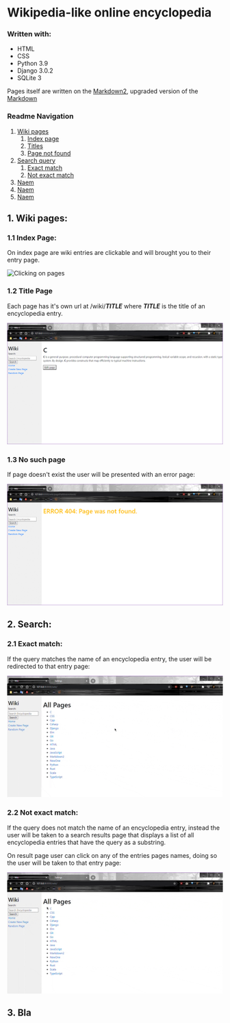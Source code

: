 # Wikipedia-like online encyclopedia

### Written with:

* HTML
* CSS
* Python 3.9
* Django 3.0.2
* SQLite 3

Pages itself are written on the [Markdown2](https://github.com/trentm/python-markdown2), upgraded version of the [Markdown](https://en.wikipedia.org/wiki/Markdown)

### Readme Navigation

1. [Wiki pages](#title-page)  
    1. [Index page](#index-page)
    2. [Titles](#title-page)
    3. [Page not found](#no-such-page)
2. [Search query](#search)  
    1.  [Exact match](#exact-match)
    2.  [Not exact match](#not-exact-match)
3. [Naem](#source)  
4. [Naem](#source)  
5. [Naem](#source)  



## 1. Wiki pages:

### 1.1 Index Page:

On index page are wiki entries are clickable and will brought you to their entry page.

![Clicking on pages](/media/clicking-on-pages.gif) 

### 1.2 Title Page
Each page has it's own url at /wiki/__*TITLE*__ where __*TITLE*__ is the title of an encyclopedia entry.

![Title page](/media/title-pages.gif)

### 1.3 No such page
If page doesn't exist the user will be presented with an error page:

![Search](/media/pages404.gif)
## 2. Search:

### 2.1 Exact match:
If the query matches the name of an encyclopedia entry, the user will be redirected to that entry page:

![Title page](/media/search-exact-match.gif)
### 2.2 Not exact match:

If the query does not match the name of an encyclopedia entry, instead the user will be taken to a search results page that displays a list of all encyclopedia entries that have the query as a substring.

On result page user can click on any of the entries pages names, doing so the user will be taken to that entry page:

![Title page](/media/search-not-exact-match.gif)

## 3. Bla


